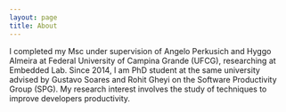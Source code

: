 ```yaml
---
layout: page
title: About
---
```


I completed my Msc under supervision of Angelo Perkusich and Hyggo Almeira at Federal University of Campina Grande (UFCG), researching at Embedded Lab. Since 2014, I am PhD student at the same university advised by Gustavo Soares and Rohit Gheyi on the Software Productivity Group (SPG). My research interest involves the study of techniques to improve developers productivity.
